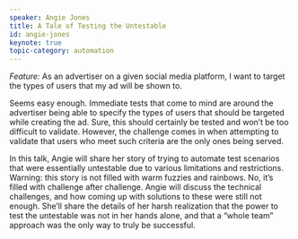 ```yaml
---
speaker: Angie Jones
title: A Tale of Testing the Untestable
id: angie-jones
keynote: true
topic-category: automation
---
```

*Feature:* As an advertiser on a given social media platform, I want to target the types of users that my ad will be shown to.

Seems easy enough. Immediate tests that come to mind are around the advertiser being able to specify the types of users that should be targeted while creating the ad. Sure, this should certainly be tested and won’t be too difficult to validate. However, the challenge comes in when attempting to validate that users who meet such criteria are the only ones being served.

In this talk, Angie will share her story of trying to automate test scenarios that were essentially untestable due to various limitations and restrictions. Warning: this story is not filled with warm fuzzies and rainbows. No, it’s filled with challenge after challenge. Angie will discuss the technical challenges, and how coming up with solutions to these were still not enough. She’ll share the details of her harsh realization that the power to test the untestable was not in her hands alone, and that a “whole team” approach was the only way to truly be successful.